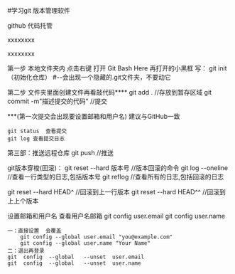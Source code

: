 #学习git 版本管理软件 

github 代码托管

xxxxxxxx

xxxxxxxx

 第一步 本地文件夹内 点击右键 打开 Git Bash Here 
    再打开的小黑框 写： git init （初始化仓库）
    #--会出现一个隐藏的.git文件夹，不要动它

 第二步 文件夹里面创建文件再看敲代码****
    git add .      //存放到暂存区域
    git commit -m"描述提交的代码"   //提交

 ***(第一次提交会出现要设置邮箱和用户名)  建议与GitHub一致
    
    git status  查看提交
    git log 查看提交日志

 第三部：推送远程仓库
    git push   //推送


 git版本穿梭(回滚)：
 git reset --hard 版本号  //版本回滚的命令
 git  log --oneline          //查看一行类型的日志,包括版本号
 git  reflog     //查看所有的日志,包括回滚的日志

 git reset --hard HEAD^   //回滚到上一行版本
 git reset --hard HEAD^^   //回滚到上上个版本


 设置邮箱和用户名
    查看用户名邮箱
    git  config  user.email
    git  config  user.name

    一：直接设置  会覆盖
        git config --global user.email "you@example.com"
        git config --global user.name "Your Name" 
    二：退出再登录
    git  config  --global   --unset  user.email
    git  config  --global   --unset  user.name












